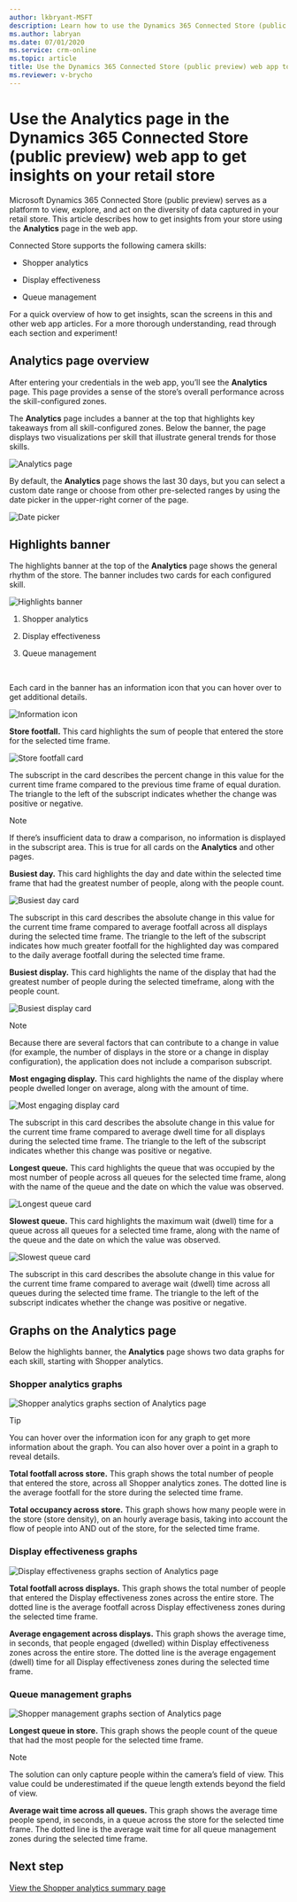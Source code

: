 ```yaml
---
author: lkbryant-MSFT
description: Learn how to use the Dynamics 365 Connected Store (public preview) web app to get insights on your store
ms.author: labryan
ms.date: 07/01/2020
ms.service: crm-online
ms.topic: article
title: Use the Dynamics 365 Connected Store (public preview) web app to get insights on your store
ms.reviewer: v-brycho
---
```


# Use the Analytics page in the Dynamics 365 Connected Store (public preview) web app to get insights on your retail store

Microsoft Dynamics 365 Connected Store (public preview) serves as a platform to view, explore, and act on the diversity of data captured in your retail store. This article describes how to get insights from your store using the **Analytics** page in the web app. 

Connected Store supports the following camera skills: 

- Shopper analytics

- Display effectiveness

- Queue management
 
For a quick overview of how to get insights, scan the screens in this and other web app articles. For a more thorough understanding, read through each section and experiment!

## Analytics page overview

After entering your credentials in the web app, you’ll see the **Analytics** page. This page provides a sense of the store’s overall performance across the skill-configured zones. 

The **Analytics** page includes a banner at the top that highlights key takeaways from all skill-configured zones. Below the banner, the page displays two visualizations per skill that illustrate general trends for those skills.

![Analytics page](media/analytics-1.PNG "Analytics page")

By default, the **Analytics** page shows the last 30 days, but you can select a custom date range or choose from other pre-selected ranges by using the date picker in the upper-right corner of the page. 

![Date picker](media/analytics-1A.PNG "Date picker")

## Highlights banner

The highlights banner at the top of the **Analytics** page shows the general rhythm of the store. The banner includes two cards for each configured skill. 

![Highlights banner](media/analytics-3.PNG "Highlights banner")

1.	Shopper analytics

2.	Display effectiveness

3.	Queue management

<br>

Each card in the banner has an information icon that you can hover over to get additional details.

![Information icon](media/analytics-4.PNG "Information icon")

**Store footfall.** This card highlights the sum of people that entered the store for the selected time frame. 

![Store footfall card](media/analytics-5.PNG "Store footfall card")

The subscript in the card describes the percent change in this value for the current time frame compared to the previous time frame of equal duration. The triangle to the left of the subscript indicates whether the change was positive or negative. 

>[!NOTE]
> If there’s insufficient data to draw a comparison, no information is displayed in the subscript area. This is true for all cards on the **Analytics** and other pages.

**Busiest day.** This card highlights the day and date within the selected time frame that had the greatest number of people, along with the people count. 

![Busiest day card](media/analytics-6.PNG "Busiest day card")

The subscript in this card describes the absolute change in this value for the current time frame compared to average footfall across all displays during the selected time frame. The triangle to the left of the subscript indicates how much greater footfall for the highlighted day was compared to the daily average footfall during the selected time frame. 

**Busiest display.** This card highlights the name of the display that had the greatest number of people during the selected timeframe, along with the people count. 

![Busiest display card](media/analytics-7.PNG "Busiest display card")

> [!NOTE]
> Because there are several factors that can contribute to a change in value (for example, the number of displays in the store or a change in display configuration), the application does not include a comparison subscript.

**Most engaging display.** This card highlights the name of the display where people dwelled longer on average, along with the amount of time. 

![Most engaging display card](media/analytics-8.PNG "Most engaging display card")

The subscript in this card describes the absolute change in this value for the current time frame compared to average dwell time for all displays during the selected time frame. The triangle to the left of the subscript indicates whether this change was positive or negative. 

**Longest queue.** This card highlights the queue that was occupied by the most number of people across all queues for the selected time frame, along with the name of the queue and the date on which the value was observed. 

![Longest queue card](media/analytics-9.PNG "Longest queue card")

**Slowest queue.** This card highlights the maximum wait (dwell) time for a queue across all queues for a selected time frame, along with the name of the queue and the date on which the value was observed. 

![Slowest queue card](media/analytics-10.PNG "Slowest queue card")

The subscript in this card describes the absolute change in this value for the current time frame compared to average wait (dwell) time across all queues during the selected time frame. The triangle to the left of the subscript indicates whether the change was positive or negative.

## Graphs on the Analytics page

Below the highlights banner, the **Analytics** page shows two data graphs for each skill, starting with Shopper analytics.

### Shopper analytics graphs

![Shopper analytics graphs section of Analytics page](media/analytics-48.PNG "Shopper analytics graphs section of Analytics page")

> [!TIP]
> You can hover over the information icon for any graph to get more information about the graph. You can also hover over a point in a graph to reveal details.

**Total footfall across store.** This graph shows the total number of people that entered the store, across all Shopper analytics zones. The dotted line is the average footfall for the store during the selected time frame. 

**Total occupancy across store.**  This graph shows how many people were in the store (store density), on an hourly average basis, taking into account the flow of people into AND out of the store, for the selected time frame.

### Display effectiveness graphs

![Display effectiveness graphs section of Analytics page](media/analytics-14.PNG "Display effectiveness graphs section of Analytics page")

**Total footfall across displays.** This graph shows the total number of people that entered the Display effectiveness zones across the entire store. The dotted line is the average footfall across Display effectiveness zones during the selected time frame.

**Average engagement across displays.** This graph shows the average time, in seconds, that people engaged (dwelled) within Display effectiveness zones across the entire store. The dotted line is the average engagement (dwell) time for all Display effectiveness zones during the selected time frame.

### Queue management graphs

![Shopper management graphs section of Analytics page](media/analytics-15.PNG "Shopper management graphs section of Analytics page")

**Longest queue in store.** This graph shows the people count of the queue that had the most people for the selected time frame. 

> [!NOTE]
> The solution can only capture people within the camera’s field of view. This value could be underestimated if the queue length extends beyond the field of view.

**Average wait time across all queues.** This graph shows the average time people spend, in seconds, in a queue across the store for the selected time frame. The dotted line is the average wait time for all queue management zones during the selected time frame.

## Next step

[View the Shopper analytics summary page](shopper-analytics-summary-page.md)
